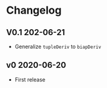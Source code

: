 # Changelog

## V0.1 202-06-21
  - Generalize `tupleDeriv` to `biapDeriv`

## v0 2020-06-20
  - First release
